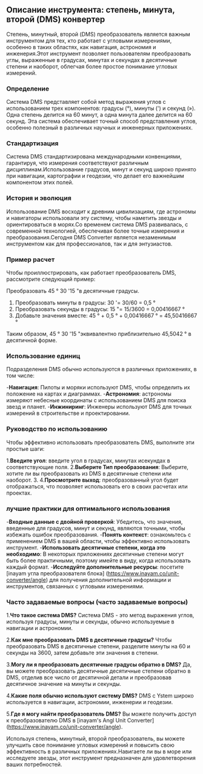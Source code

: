 ## Описание инструмента: степень, минута, второй (DMS) конвертер

Степень, минутный, второй (DMS) преобразователь является важным инструментом для тех, кто работает с угловыми измерениями, особенно в таких областях, как навигация, астрономия и инженерия.Этот инструмент позволяет пользователям преобразовать углы, выраженные в градусах, минутах и ​​секундах в десятичные степени и наоборот, облегчая более простое понимание угловых измерений.

### Определение

Система DMS представляет собой метод выражения углов с использованием трех компонентов: градусы (°), минуты (') и секунд (»). Одна степень делится на 60 минут, а одна минута далее делится на 60 секунд. Эта система обеспечивает точный способ представления углов, особенно полезный в различных научных и инженерных приложениях.

### Стандартизация

Система DMS стандартизирована международными конвенциями, гарантируя, что измерения соответствуют различным дисциплинам.Использование градусов, минут и секунд широко принято при навигации, картографии и геодезии, что делает его важнейшим компонентом этих полей.

### История и эволюция

Использование DMS восходит к древним цивилизациям, где астрономы и навигаторы использовали эту систему, чтобы наметить звезды и ориентироваться в морях.Со временем система DMS развивалась, с современной технологией, обеспечивая более точные измерения и преобразования.Сегодня DMS Converter является незаменимым инструментом как для профессионалов, так и для энтузиастов.

### Пример расчет

Чтобы проиллюстрировать, как работает преобразователь DMS, рассмотрите следующий пример:

Преобразовать 45 ° 30 '15 "в десятичные градусы.

1. Преобразовать минуты в градусы: 30 '= 30/60 = 0,5 °
2. Преобразовать секунды в градусы: 15 "= 15/3600 = 0,00416667 °
3. Добавьте значения вместе: 45 ° + 0,5 ° + 0,00416667 ° = 45,50416667 °

Таким образом, 45 ° 30 '15 "эквивалентно приблизительно 45,5042 ° в десятичной форме.

### Использование единиц

Подразделения DMS обычно используются в различных приложениях, в том числе:

-**Навигация**: Пилоты и моряки используют DMS, чтобы определить их положение на картах и ​​диаграммах.
-**Астрономия**: астрономы измеряют небесные координаты с использованием DMS для поиска звезд и планет.
-**Инжиниринг**: Инженеры используют DMS для точных измерений в строительстве и проектировании.

### Руководство по использованию

Чтобы эффективно использовать преобразователь DMS, выполните эти простые шаги:

1.**Введите угол**: введите угол в градусах, минутах и ​​секундах в соответствующие поля.
2.**Выберите Тип преобразования**: Выберите, хотите ли вы преобразовать из DMS в десятичные степени или наоборот.
3.
4.**Просмотрите выход**: преобразованный угол будет отображаться, что позволяет использовать его в своих расчетах или проектах.

### лучшие практики для оптимального использования

-**Входные данные с двойной проверкой**: Убедитесь, что значения, введенные для градусов, минут и секунд, являются точными, чтобы избежать ошибок преобразования.
-**Понять контекст**: ознакомьтесь с применением DMS в вашей области, чтобы эффективно использовать инструмент.
-**Использовать десятичные степени, когда это необходимо**: В некоторых приложениях десятичные степени могут быть более практичными, поэтому имейте в виду, когда использовать каждый формат.
-**Исследуйте дополнительные ресурсы**: посетите [inayam угла преобразователя блока] (https://www.inayam.co/unit-converter/angle) для получения дополнительной информации и инструментов, связанных с угловыми измерениями.

### Часто задаваемые вопросы (часто задаваемые вопросы)

1.**Что такое система DMS?**
Система DMS - это метод выражения углов, используя градусы, минуты и секунды, обычно используемые в навигации и астрономии.

2.**Как мне преобразовать DMS в десятичные градусы?**
Чтобы преобразовать DMS в десятичные степени, разделите минуты на 60 и секунды на 3600, затем добавьте эти значения в степени.

3.**Могу ли я преобразовать десятичные градусы обратно в DMS?**
Да, вы можете преобразовать десятичные десятичные степени обратно в DMS, отделив все число от десятичной детали и преобразовав десятичное значение на минуты и секунды.

4.**Какие поля обычно используют систему DMS?**
DMS с Ystem широко используется в навигации, астрономии, инженерии и геодезии.

5.**Где я могу найти преобразователь DMS?**
Вы можете получить доступ к преобразователю DMS в [inayam's Angl Unit Converter] (https://www.inayam.co/unit-converter/angle).

Используя степень, минутный, второй преобразователь, вы можете улучшить свое понимание угловых измерений и повысить свою эффективность в различных приложениях.Навигаете ли вы в море или исследуете звезды, этот инструмент предназначен для удовлетворения ваших потребностей.